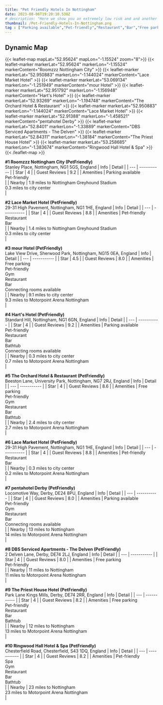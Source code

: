 ```yaml
---
title: "Pet Friendly Hotels In Nottingham"
date: 2023-08-06T19:20:10.538Z
# description: "Here we show you an extremely low risk and and another medium risk approach to earn passive income "
thumbnail: /Pet-Friendly-Hotels-In-Nottingham.png
tag : ["Parking available","Pet-friendly","Restaurant","Bar","Free parking","Gym","Connecting rooms available","Bathtub","Spa"]
---
```


## Dynamic Map
{{< leaflet-map  mapLat="52.95624" mapLon="-1.15524" zoom="8">}}
    {{< leaflet-marker markerLat="52.95624" markerLon="-1.15524" markerContent="Roomzzz Nottingham City" >}}
    {{< leaflet-marker markerLat="52.950883" markerLon="-1.144024" markerContent="Lace Market Hotel" >}}
    {{< leaflet-marker markerLat="53.069134" markerLon="-1.251949" markerContent="mour Hotel" >}}
    {{< leaflet-marker markerLat="52.951792" markerLon="-1.156948" markerContent="Hart's Hotel" >}}
    {{< leaflet-marker markerLat="52.93269" markerLon="-1.194748" markerContent="The Orchard Hotel & Restaurant" >}}
    {{< leaflet-marker markerLat="52.950883" markerLon="-1.144024" markerContent="Lace Market Hotel" >}}
    {{< leaflet-marker markerLat="52.91388" markerLon="-1.458521" markerContent="pentahotel Derby" >}}
    {{< leaflet-marker markerLat="52.8401" markerLon="-1.33889" markerContent="DBS Serviced Apartments - The Delven" >}}
    {{< leaflet-marker markerLat="52.84311" markerLon="-1.38184" markerContent="The Priest House Hotel" >}}
    {{< leaflet-marker markerLat="53.258685" markerLon="-1.383674" markerContent="Ringwood Hall Hotel & Spa" >}}
{{< /leaflet-map >}}


**#1 Roomzzz Nottingham City (PetFriendly)**<br>Stanley Place, Nottingham, NG1 5GS, England
| Info | Detail |
| --- | ----------- |
| Star | 4 |
| Guest Reviews | 9.2 |
| Amenities | Parking available<br>Pet-friendly<br> |
| Nearby | 1.9 miles to Nottingham Greyhound Stadium<br>0.3 miles to city center<br> |

**#2 Lace Market Hotel (PetFriendly)**<br>29-31 High Pavement, Nottingham, NG1 1HE, England
| Info | Detail |
| --- | ----------- |
| Star | 4 |
| Guest Reviews | 8.8 |
| Amenities | Pet-friendly<br>Restaurant<br>Bar<br> |
| Nearby | 1.4 miles to Nottingham Greyhound Stadium<br>0.3 miles to city center<br> |

**#3 mour Hotel (PetFriendly)**<br>Lake View Drive, Sherwood Park, Nottingham, NG15 0EA, England
| Info | Detail |
| --- | ----------- |
| Star | 4.5 |
| Guest Reviews | 8.0 |
| Amenities | Free parking<br>Pet-friendly<br>Gym<br>Restaurant<br>Bar<br>Connecting rooms available<br> |
| Nearby | 9.1 miles to city center<br>9.3 miles to Motorpoint Arena Nottingham<br> |

**#4 Hart's Hotel (PetFriendly)**<br>Standard Hill, Nottingham, NG1 6GN, England
| Info | Detail |
| --- | ----------- |
| Star | 4 |
| Guest Reviews | 9.2 |
| Amenities | Parking available<br>Pet-friendly<br>Restaurant<br>Bar<br>Bathtub<br>Connecting rooms available<br> |
| Nearby | 0.3 miles to city center<br>0.7 miles to Motorpoint Arena Nottingham<br> |

**#5 The Orchard Hotel & Restaurant (PetFriendly)**<br>Beeston Lane, University Park, Nottingham, NG7 2RJ, England
| Info | Detail |
| --- | ----------- |
| Star | 4 |
| Guest Reviews | 8.6 |
| Amenities | Free parking<br>Pet-friendly<br>Gym<br>Restaurant<br>Bar<br>Bathtub<br> |
| Nearby | 2.4 miles to city center<br>2.7 miles to Motorpoint Arena Nottingham<br> |

**#6 Lace Market Hotel (PetFriendly)**<br>29-31 High Pavement, Nottingham, NG1 1HE, England
| Info | Detail |
| --- | ----------- |
| Star | 4 |
| Guest Reviews | 8.8 |
| Amenities | Pet-friendly<br>Restaurant<br>Bar<br> |
| Nearby | 0.3 miles to city center<br>0.2 miles to Motorpoint Arena Nottingham<br> |

**#7 pentahotel Derby (PetFriendly)**<br>Locomotive Way, Derby, DE24 8PU, England
| Info | Detail |
| --- | ----------- |
| Star | 4 |
| Guest Reviews | 8.0 |
| Amenities | Parking available<br>Pet-friendly<br>Gym<br>Restaurant<br>Bar<br>Connecting rooms available<br> |
| Nearby | 13 miles to Nottingham<br>14 miles to Motorpoint Arena Nottingham<br> |

**#8 DBS Serviced Apartments - The Delven (PetFriendly)**<br>2 Delven Lane, Derby, DE74 2LJ, England
| Info | Detail |
| --- | ----------- |
| Star | 4 |
| Guest Reviews | 8.0 |
| Amenities | Free parking<br>Pet-friendly<br> |
| Nearby | 11 miles to Nottingham<br>11 miles to Motorpoint Arena Nottingham<br> |

**#9 The Priest House Hotel (PetFriendly)**<br>Park Lane Kings Mills, Derby, DE74 2RR, England
| Info | Detail |
| --- | ----------- |
| Star | 4 |
| Guest Reviews | 8.2 |
| Amenities | Free parking<br>Pet-friendly<br>Restaurant<br>Bar<br>Bathtub<br> |
| Nearby | 12 miles to Nottingham<br>13 miles to Motorpoint Arena Nottingham<br> |

**#10 Ringwood Hall Hotel & Spa (PetFriendly)**<br>Chesterfield Road, Chesterfield, S43 1DQ, England
| Info | Detail |
| --- | ----------- |
| Star | 4 |
| Guest Reviews | 8.2 |
| Amenities | Pet-friendly<br>Spa<br>Gym<br>Restaurant<br>Bar<br>Bathtub<br> |
| Nearby | 23 miles to Nottingham<br>23 miles to Motorpoint Arena Nottingham<br> |

